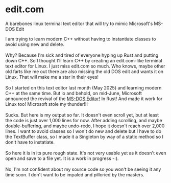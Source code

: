 # edit.com
A barebones linux terminal text editor that will try to mimic Microsoft's MS-DOS Edit

I am trying to learn modern C++ without having to instantiate classes to avoid using new and delete.\
\
Why? Because I'm sick and tired of everyone hyping up Rust and putting down C++. So I thought I'll learn C++ by creating an edit.com-like terminal text editor for Linux. I just miss edit.com so much. Who knows, maybe other old farts like me out there are also missing the old DOS edit and wants it on Linux. That will make me a star in their eyes!\
\
So I started on this text editor last month (May 2025) and learning modern C++ at the same time. But lo and behold, on mid-June, Microsoft announced the revival of the [MS-DOS Editor!](https://github.com/microsoft/edit) In Rust! And made it work for Linux too! Microsoft stole my thunder!!!\
\
Sucks. But here is my output so far. It doesn't even scroll yet, but at least the code is just over 1,000 lines for now. After adding scrolling, and maybe double-buffering, and maybe undo-redo, I hope it doesn't reach over 2,000 lines. I want to avoid classes so I won't do new and delete but I have to do the TextBuffer class, so I made it a Singleton by way of a static method so I don't have to instatiate.\
\
So here it is in its pure rough state. It's not very usable yet as it doesn't even open and save to a file yet. It is a work in progress -:).\
\
No, I'm not confident about my source code so you won't be seeing it any time soon. I don't want to be impaled and pilloried by the masters.
